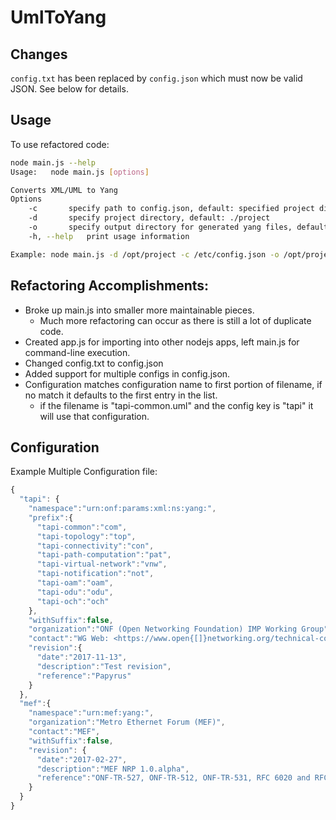 # UmlToYang

## Changes

`config.txt` has been replaced by `config.json` which must now be valid JSON. See below for details.

## Usage

To use refactored code:
```bash
node main.js --help
Usage:   node main.js [options]

Converts XML/UML to Yang
Options
	-c		 specify path to config.json, default: specified project directory/config.json
	-d		 specify project directory, default: ./project
	-o		 specify output directory for generated yang files, default: specified project directory
	-h, --help	 print usage information

Example: node main.js -d /opt/project -c /etc/config.json -o /opt/project/yang
```

## Refactoring Accomplishments:

* Broke up main.js into smaller more maintainable pieces.
   * Much more refactoring can occur as there is still a lot of duplicate code.
* Created app.js for importing into other nodejs apps, left main.js for command-line execution.
* Changed config.txt to config.json
* Added support for multiple configs in config.json.
* Configuration matches configuration name to first portion of filename, if no match it defaults to the first entry in
  the list.
   * if the filename is "tapi-common.uml" and the config key is "tapi" it will use that configuration.

## Configuration

Example Multiple Configuration file:
```javascript
{
  "tapi": {
    "namespace":"urn:onf:params:xml:ns:yang:",
    "prefix":{
      "tapi-common":"com",
      "tapi-topology":"top",
      "tapi-connectivity":"con",
      "tapi-path-computation":"pat",
      "tapi-virtual-network":"vnw",
      "tapi-notification":"not",
      "tapi-oam":"oam",
      "tapi-odu":"odu",
      "tapi-och":"och"
    },
    "withSuffix":false,
    "organization":"ONF (Open Networking Foundation) IMP Working Group",
    "contact":"WG Web: <https://www.open{[]}networking.org/technical-communities/areas/services/> \n WG List: mailto: <wg list name>@opennetworking.org>, \n.WG Chair: your-WG-chair<mailto:your-WG-chair@example.com> \nEditor: your-name<mailto:your-email@example.com>",
    "revision":{
      "date":"2017-11-13",
      "description":"Test revision",
      "reference":"Papyrus"
    }
  },
  "mef":{
    "namespace":"urn:mef:yang:",
    "organization":"Metro Ethernet Forum (MEF)",
    "contact":"MEF",
    "withSuffix":false,
    "revision": {
      "date":"2017-02-27",
      "description":"MEF NRP 1.0.alpha",
      "reference":"ONF-TR-527, ONF-TR-512, ONF-TR-531, RFC 6020 and RFC 6087"
    }
  }
}
```
